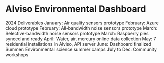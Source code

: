 # Alviso Environmental Dashboard

2024 Deliverables
January: Air quality sensors prototype
February: Azure cloud prototype
February: All-bandwidth noise sensors prototype
March: Selective-bandwidth noise sensors prototype
March: Raspberry pies synced and ready
April: Water, air, mercury online data collection
May: 7 residential installations in Alviso, API server
June: Dashboard finalized
Summer: Environmental science summer camps
July to Dec: Community workshops 
